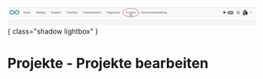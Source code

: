 ![bereiche_projekte_v1_de.png](assets/bereiche_projekte_v1_de.png){ class="shadow lightbox" }

# Projekte - Projekte bearbeiten
